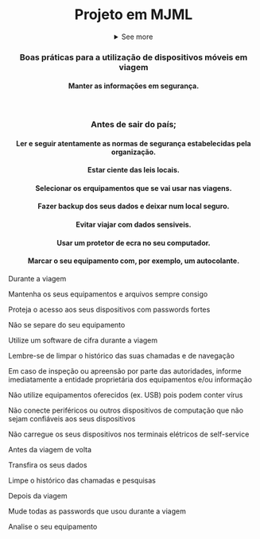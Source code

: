<html>
<div align="center">
  <h1>Projeto em MJML</h1>
 </div>
 
  
 <div align="center">
   <details>
  <summary>See more</summary>

  ###

  [Gabriel Veiga](https://github.com/impvster)
  [Afonso Martins](https://github.com/AfonsoMartins12)
  [Sajjan Poudel](https://github.com/sajjan-poudel-escola)
  [Paulo Pinho](https://github.com/Paulo20042023)
</details>
    
  </div>

  

  
  <div align="center">
  <h3>Boas práticas para a utilização de dispositivos móveis em viagem</h3>
    <h4>Manter as informações em segurança.</h4>
   <br>
    <h3>Antes de sair do país;</h3>
    <h4>Ler e seguir atentamente as normas de segurança estabelecidas pela organização.</h4>
    <h4>Estar ciente das leis locais.</h4>
    <h4>Selecionar os erquipamentos que se vai usar nas viagens.</h4>
    <h4>Fazer backup dos seus dados e deixar num local seguro.</h4>
    <h4>Evitar viajar com dados sensiveis.</h4>
    <h4>Usar um protetor de ecra no seu computador.</h4>
    <h4>Marcar o seu equipamento com, por exemplo, um autocolante.</h4>
  </div>












Durante a viagem

Mantenha os seus equipamentos e arquivos sempre consigo

Proteja o acesso aos seus dispositivos com passwords fortes

Não se separe do seu equipamento

Utilize um software de cifra durante a viagem

Lembre-se de limpar o histórico das suas chamadas e de navegação

Em caso de inspeção ou apreensão por parte das autoridades, 
informe imediatamente a entidade proprietária dos equipamentos 
e/ou informação

Não utilize equipamentos oferecidos (ex. USB) pois podem conter 
vírus

Não conecte periféricos ou outros dispositivos de computação que 
não sejam confiáveis aos seus dispositivos

Não carregue os seus dispositivos nos terminais elétricos de self-service


Antes da viagem de volta

Transfira os seus dados

Limpe o histórico das chamadas e pesquisas


Depois da viagem

Mude todas as passwords que usou durante a viagem

Analise o seu equipamento
</html>



